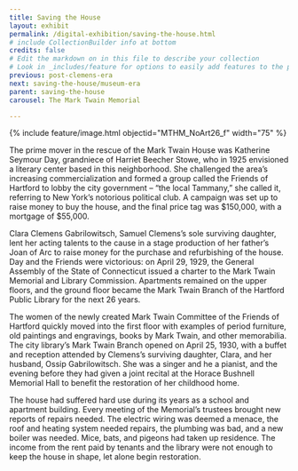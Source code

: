 ```yaml
---
title: Saving the House
layout: exhibit
permalink: /digital-exhibition/saving-the-house.html
# include CollectionBuilder info at bottom
credits: false
# Edit the markdown on in this file to describe your collection
# Look in _includes/feature for options to easily add features to the page
previous: post-clemens-era
next: saving-the-house/museum-era
parent: saving-the-house
carousel: The Mark Twain Memorial

---
```


{% include feature/image.html objectid="MTHM_NoArt26_f" width="75" %}

The prime mover in the rescue of the Mark Twain House was Katherine Seymour Day, grandniece of Harriet Beecher Stowe, who in 1925 envisioned a literary center based in this neighborhood. She challenged the area’s increasing commercialization and formed a group called the Friends of Hartford to lobby the city government – “the local Tammany,” she called it, referring to New York’s notorious political club. A campaign was set up to raise money to buy the house, and the final price tag was $150,000, with a mortgage of $55,000. 

Clara Clemens Gabrilowitsch, Samuel Clemens’s sole surviving daughter, lent her acting talents to the cause in a stage production of her father’s Joan of Arc to raise money for the purchase and refurbishing of the house. Day and the Friends were victorious: on April 29, 1929, the General Assembly of the State of Connecticut issued a charter to the Mark Twain Memorial and Library Commission. Apartments remained on the upper floors, and the ground floor became the Mark Twain Branch of the Hartford Public Library for the next 26 years. 

The women of the newly created Mark Twain Committee of the Friends of Hartford quickly moved into the first floor with examples of period furniture, old paintings and engravings, books by Mark Twain, and other memorabilia. The city library’s Mark Twain Branch opened on April 25, 1930, with a buffet and reception attended by Clemens’s surviving daughter, Clara, and her husband, Ossip Gabrilowitsch. She was a singer and he a pianist, and the evening before they had given a joint recital at the Horace Bushnell Memorial Hall to benefit the restoration of her childhood home. 

The house had suffered hard use during its years as a school and apartment building. Every meeting of the Memorial’s trustees brought new reports of repairs needed. The electric wiring was deemed a menace, the roof and heating system needed repairs, the plumbing was bad, and a new boiler was needed. Mice, bats, and pigeons had taken up residence. The income from the rent paid by tenants and the library were not enough to keep the house in shape, let alone begin restoration. 
